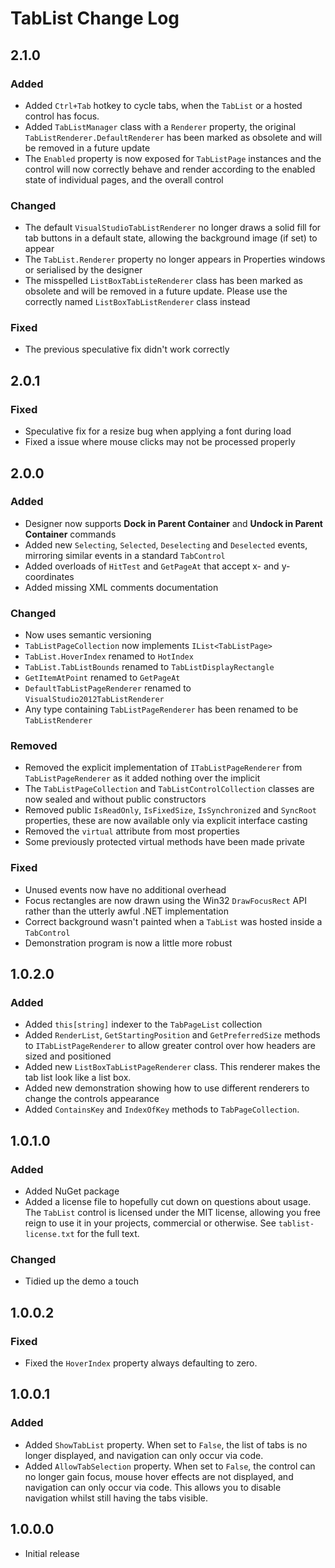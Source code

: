 # TabList Change Log

## 2.1.0

### Added

* Added `Ctrl+Tab` hotkey to cycle tabs, when the `TabList` or a
  hosted control has focus.
* Added `TabListManager` class with a `Renderer` property, the
  original `TabListRenderer.DefaultRenderer` has been marked as
  obsolete and will be removed in a future update
* The `Enabled` property is now exposed for `TabListPage`
  instances and the control will now correctly behave and render
  according to the enabled state of individual pages, and the
  overall control

### Changed

* The default `VisualStudioTabListRenderer` no longer draws a
  solid fill for tab buttons in a default state, allowing the
  background image (if set) to appear
* The `TabList.Renderer` property no longer appears in
  Properties windows or serialised by the designer
* The misspelled `ListBoxTabListeRenderer` class has been marked
  as obsolete and will be removed in a future update. Please use
  the correctly named `ListBoxTabListRenderer` class instead

### Fixed

* The previous speculative fix didn't work correctly

## 2.0.1

### Fixed

* Speculative fix for a resize bug when applying a font during load
* Fixed a issue where mouse clicks may not be processed properly

## 2.0.0

### Added

* Designer now supports **Dock in Parent Container** and
  **Undock in Parent Container** commands
* Added new `Selecting`, `Selected`, `Deselecting` and
  `Deselected` events, mirroring similar events in a standard
  `TabControl`
* Added overloads of `HitTest` and `GetPageAt` that accept x-
  and y-coordinates
* Added missing XML comments documentation

### Changed

* Now uses semantic versioning
* `TabListPageCollection` now implements `IList<TabListPage>`
* `TabList.HoverIndex` renamed to `HotIndex`
* `TabList.TabListBounds` renamed to `TabListDisplayRectangle`
* `GetItemAtPoint` renamed to `GetPageAt`
* `DefaultTabListPageRenderer` renamed to
  `VisualStudio2012TabListRenderer`
* Any type containing `TabListPageRenderer` has been renamed to
  be `TabListRenderer`

### Removed

* Removed the explicit implementation of `ITabListPageRenderer`
  from `TabListPageRenderer` as it added nothing over the
  implicit
* The `TabListPageCollection` and `TabListControlCollection`
  classes are now sealed and without public constructors
* Removed public `IsReadOnly`, `IsFixedSize`, `IsSynchronized`
  and `SyncRoot` properties, these are now available only via
  explicit interface casting
* Removed the `virtual` attribute from most properties
* Some previously protected virtual methods have been made
  private

### Fixed

* Unused events now have no additional overhead
* Focus rectangles are now drawn using the Win32 `DrawFocusRect`
  API rather than the utterly awful .NET implementation
* Correct background wasn't painted when a `TabList` was hosted
  inside a `TabControl`
* Demonstration program is now a little more robust

## 1.0.2.0

### Added

* Added `this[string]` indexer to the `TabPageList` collection
* Added `RenderList`, `GetStartingPosition` and
  `GetPreferredSize` methods to `ITabListPageRenderer` to allow
  greater control over how headers are sized and positioned
* Added new `ListBoxTabListPageRenderer` class. This renderer
  makes the tab list look like a list box.
* Added new demonstration showing how to use different renderers
  to change the controls appearance
* Added `ContainsKey` and `IndexOfKey` methods to
  `TabPageCollection`.

## 1.0.1.0

### Added

* Added NuGet package
* Added a license file to hopefully cut down on questions about
  usage. The `TabList` control is licensed under the MIT
  license, allowing you free reign to use it in your projects,
  commercial or otherwise. See `tablist-license.txt` for the
  full text.

### Changed

* Tidied up the demo a touch

## 1.0.0.2

### Fixed

* Fixed the `HoverIndex` property always defaulting to zero.

## 1.0.0.1

### Added

* Added `ShowTabList` property. When set to `False`, the list of
  tabs is no longer displayed, and navigation can only occur via
  code.
* Added `AllowTabSelection` property. When set to `False`, the
  control can no longer gain focus, mouse hover effects are not
  displayed, and navigation can only occur via code. This allows
  you to disable navigation whilst still having the tabs
  visible.

## 1.0.0.0

* Initial release
